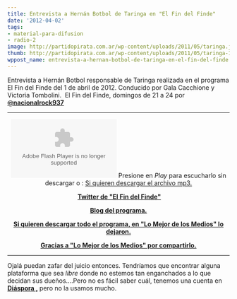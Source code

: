 ```yaml
---
title: Entrevista a Hernán Botbol de Taringa en "El Fin del Finde"
date: '2012-04-02'
tags:
- material-para-difusion
- radio-2
image: http://partidopirata.com.ar/wp-content/uploads/2011/05/taringa.jpg
thumb: http://partidopirata.com.ar/wp-content/uploads/2011/05/taringa-115x115.jpg
wppost_name: entrevista-a-hernan-botbol-de-taringa-en-el-fin-del-finde
---
```


Entrevista a Hernán Botbol responsable de Taringa realizada en el programa El Fin del Finde del 1 de abril de 2012. Conducido por Gala Cacchione y Victoria Tombolini.  El Fin del Finde, domingos de 21 a 24 por <a href="https://twitter.com/#%21/nacionalrock937" rel="nofollow" data-screen-name="nacionalrock937"><s>@</s><strong>nacionalrock937</strong></a>

<hr />

<center>
<object id="player1145771" width="240" height="133" classid="clsid:d27cdb6e-ae6d-11cf-96b8-444553540000" codebase="http://download.macromedia.com/pub/shockwave/cabs/flash/swflash.cab#version=6,0,40,0"><param name="AllowScriptAccess" value="always" /><param name="allowFullScreen" value="true" /><param name="wmode" value="transparent" /><param name="src" value="http://www.ivoox.com/playerivoox_ee_1145771_1.html" /><param name="allowfullscreen" value="true" /><param name="allowscriptaccess" value="always" /><embed id="player1145771" width="240" height="133" type="application/x-shockwave-flash" src="http://www.ivoox.com/playerivoox_ee_1145771_1.html" AllowScriptAccess="always" allowFullScreen="true" wmode="transparent" allowfullscreen="true" allowscriptaccess="always" /></object>
Presione en <em>Play</em> para escucharlo sin descargar o :
<a href="http://www.ivoox.com/entrevista-a-hernan-botbol-el-fin-del_md_1145771_1.mp3" target="_blank">Si quieren descargar el archivo mp3.</a>
</center>
<p style="text-align: center;"><strong> <a href="https://twitter.com/#!/elfindelfinde" target="_blank">Twitter de "El Fin del Finde"</a></strong></p>
<p style="text-align: center;"><strong><a href="http://www.noctambulas.net/" target="_blank">Blog del programa.</a></strong></p>
<p style="text-align: center;"><strong><a href="http://lomejordelosmedios.blogspot.com/2012/04/hernan-botbol-de-taringa-en-el-fin-del.html?utm_source=feedburner&amp;utm_medium=feed&amp;utm_campaign=Feed:+LoMejorDeLosMedios+%28Lo+Mejor+de+los+Medios%29" target="_blank">Si quieren descargar todo el programa, en "Lo Mejor de los Medios" lo dejaron.</a></strong></p>
<p style="text-align: center;"><strong><a href="http://lomejordelosmedios.blogspot.com" target="_blank">Gracias a "Lo Mejor de los Medios" por compartirlo.</a></strong></p>


<hr />

Ojalá puedan zafar del juicio entonces. Tendríamos que encontrar alguna plataforma que sea <em>libre</em> donde no estemos tan enganchados a lo que decidan sus dueños....Pero no es fácil saber cuál, tenemos una cuenta en<strong><a href="https://joindiaspora.com/" target="_blank"> Diáspora ,</a></strong> pero no la usamos mucho.

